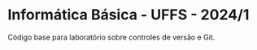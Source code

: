 # Informática Básica - UFFS - 2024/1

Código base para laboratório sobre controles de versão e Git.
